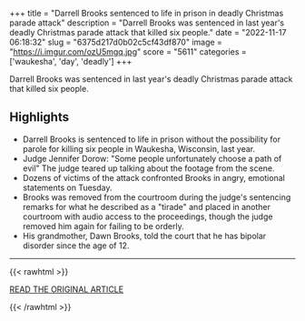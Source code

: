 +++
title = "Darrell Brooks sentenced to life in prison in deadly Christmas parade attack"
description = "Darrell Brooks was sentenced in last year's deadly Christmas parade attack that killed six people."
date = "2022-11-17 06:18:32"
slug = "6375d217d0b02c5cf43df870"
image = "https://i.imgur.com/ozU5mgq.jpg"
score = "5611"
categories = ['waukesha', 'day', 'deadly']
+++

Darrell Brooks was sentenced in last year's deadly Christmas parade attack that killed six people.

## Highlights

- Darrell Brooks is sentenced to life in prison without the possibility for parole for killing six people in Waukesha, Wisconsin, last year.
- Judge Jennifer Dorow: "Some people unfortunately choose a path of evil" The judge teared up talking about the footage from the scene.
- Dozens of victims of the attack confronted Brooks in angry, emotional statements on Tuesday.
- Brooks was removed from the courtroom during the judge's sentencing remarks for what he described as a "tirade" and placed in another courtroom with audio access to the proceedings, though the judge removed him again for failing to be orderly.
- His grandmother, Dawn Brooks, told the court that he has bipolar disorder since the age of 12.

---

{{< rawhtml >}}
  <p class="article-category">
    <a target="_blank" href="https://abcnews.go.com/US/darrell-brooks-sentenced-deadly-christmas-parade-attack/story?id=93337175">READ THE ORIGINAL ARTICLE</a>
  </p>
{{< /rawhtml >}}
